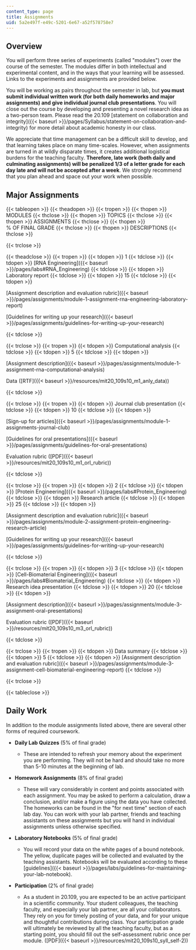 ```yaml
---
content_type: page
title: Assignments
uid: 5a2e497f-e49c-5201-6e67-a52f578758e7
---
```


Overview
--------

You will perform three series of experiments (called "modules") over the course of the semester. The modules differ in both intellectual and experimental content, and in the ways that your learning will be assessed. Links to the experiments and assignments are provided below.

You will be working as pairs throughout the semester in lab, but **you must submit individual written work (for both daily homeworks and major assignments) and give individual journal club presentations**. You will close out the course by developing and presenting a novel research idea as a two-person team. Please read the 20.109 [statement on collaboration and integrity]({{< baseurl >}}/pages/Syllabus/statement-on-collaboration-and-integrity) for more detail about academic honesty in our class.

We appreciate that time management can be a difficult skill to develop, and that learning takes place on many time-scales. However, when assignments are turned in at wildly disparate times, it creates additional logistical burdens for the teaching faculty. **Therefore, late work (both daily and culminating assignments) will be penalized 1/3 of a letter grade for each day late and will not be accepted after a week**. We strongly recommend that you plan ahead and space out your work when possible.

Major Assignments
-----------------

{{< tableopen >}}
{{< theadopen >}}
{{< tropen >}}
{{< thopen >}}
MODULES
{{< thclose >}}
{{< thopen >}}
TOPICS
{{< thclose >}}
{{< thopen >}}
ASSIGNMENTS
{{< thclose >}}
{{< thopen >}}
% OF FINAL GRADE
{{< thclose >}}
{{< thopen >}}
DESCRIPTIONS
{{< thclose >}}

{{< trclose >}}

{{< theadclose >}}
{{< tropen >}}
{{< tdopen >}}
1
{{< tdclose >}}
{{< tdopen >}}
[RNA Engineering]({{< baseurl >}}/pages/labs#RNA_Engineering)
{{< tdclose >}}
{{< tdopen >}}
Laboratory report
{{< tdclose >}}
{{< tdopen >}}
15
{{< tdclose >}}
{{< tdopen >}}


[Assignment description and evaluation rubric]({{< baseurl >}}/pages/assignments/module-1-assignment-rna-engineering-laboratory-report)

[Guidelines for writing up your research]({{< baseurl >}}/pages/assignments/guidelines-for-writing-up-your-research)


{{< tdclose >}}

{{< trclose >}}
{{< tropen >}}
{{< tdopen >}}
Computational analysis
{{< tdclose >}}
{{< tdopen >}}
5
{{< tdclose >}}
{{< tdopen >}}


[Assignment description]({{< baseurl >}}/pages/assignments/module-1-assignment-rna-computational-analysis)

Data ([RTF]({{< baseurl >}}/resources/mit20_109s10_m1_anly_data))


{{< tdclose >}}

{{< trclose >}}
{{< tropen >}}
{{< tdopen >}}
Journal club presentation
{{< tdclose >}}
{{< tdopen >}}
10
{{< tdclose >}}
{{< tdopen >}}


[Sign-up for articles]({{< baseurl >}}/pages/assignments/module-1-assignments-journal-club) 

[Guidelines for oral presentations]({{< baseurl >}}/pages/assignments/guidelines-for-oral-presentations)

Evaluation rubric ([PDF]({{< baseurl >}}/resources/mit20_109s10_m1_orl_rubric))


{{< tdclose >}}

{{< trclose >}}
{{< tropen >}}
{{< tdopen >}}
2
{{< tdclose >}}
{{< tdopen >}}
[Protein Engineering]({{< baseurl >}}/pages/labs#Protein_Engineering)
{{< tdclose >}}
{{< tdopen >}}
Research article
{{< tdclose >}}
{{< tdopen >}}
25
{{< tdclose >}}
{{< tdopen >}}


[Assignment description and evaluation rubric]({{< baseurl >}}/pages/assignments/module-2-assignment-protein-engineering-research-article)

[Guidelines for writing up your research]({{< baseurl >}}/pages/assignments/guidelines-for-writing-up-your-research)


{{< tdclose >}}

{{< trclose >}}
{{< tropen >}}
{{< tdopen >}}
3
{{< tdclose >}}
{{< tdopen >}}
[Cell-Biomaterial Engineering]({{< baseurl >}}/pages/labs#Biomaterial_Engineering)
{{< tdclose >}}
{{< tdopen >}}
Research idea presentation
{{< tdclose >}}
{{< tdopen >}}
20
{{< tdclose >}}
{{< tdopen >}}


[Assignment description]({{< baseurl >}}/pages/assignments/module-3-assignment-oral-presentations)

Evaluation rubric ([PDF]({{< baseurl >}}/resources/mit20_109s10_m3_orl_rubric))


{{< tdclose >}}

{{< trclose >}}
{{< tropen >}}
{{< tdopen >}}
Data summary
{{< tdclose >}}
{{< tdopen >}}
5
{{< tdclose >}}
{{< tdopen >}}
[Assignment description and evaluation rubric]({{< baseurl >}}/pages/assignments/module-3-assignment-cell-biomaterial-engineering-report) 
{{< tdclose >}}

{{< trclose >}}

{{< tableclose >}}

Daily Work
----------

In addition to the module assignments listed above, there are several other forms of required coursework.

*   **Daily Lab Quizzes** (5% of final grade)
    *   These are intended to refresh your memory about the experiment you are performing. They will not be hard and should take no more than 5-10 minutes at the beginning of lab.

*   **Homework Assignments** (8% of final grade)
    *   These will vary considerably in content and points associated with each assignment. You may be asked to perform a calculation, draw a conclusion, and/or make a figure using the data you have collected. The homeworks can be found in the "for next time" section of each lab day. You can work with your lab partner, friends and teaching assistants on these assignments but you will hand in individual assignments unless otherwise specified.

*   **Laboratory Notebooks** (5% of final grade)
    *   You will record your data on the white pages of a bound notebook. The yellow, duplicate pages will be collected and evaluated by the teaching assistants. Notebooks will be evaluated according to these [guidelines]({{< baseurl >}}/pages/labs/guidelines-for-maintaining-your-lab-notebook).

*   **Participation** (2% of final grade)
    *   As a student in 20.109, you are expected to be an active participant in a scientific community. Your student colleagues, the teaching faculty, and especially your lab partner, are all your collaborators. They rely on you for timely posting of your data, and for your unique and thoughtful contributions during class. Your participation grade will ultimately be reviewed by all the teaching faculty, but as a starting point, you should fill out the self-assessment rubric once per module. ([PDF]({{< baseurl >}}/resources/mit20_109s10_syll_self-2))